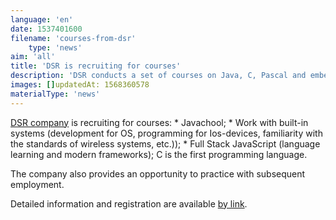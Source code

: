 ```yaml
---
language: 'en'
date: 1537401600
filename: 'courses-from-dsr'
    type: 'news'
aim: 'all'
title: 'DSR is recruiting for courses'
description: 'DSR conducts a set of courses on Java, C, Pascal and embedded systems'
images: []updatedAt: 1568360578
materialType: 'news'
---
```

[DSR company](https://vk.com/dsrcorporation) is recruiting for courses: \* Javachool; \* Work with built-in systems (development for OS, programming for Ios-devices, familiarity with the standards of wireless systems, etc.)); \* Full Stack JavaScript (language learning and modern frameworks); C is the first programming language.

The company also provides an opportunity to practice with subsequent employment.

Detailed information and registration are available [by link](https://vk.com/away.php?to=http%3A%2F%2Fru.dsr-corporation.com%2Fstudent&post=-131429_5709&el=snippet).
